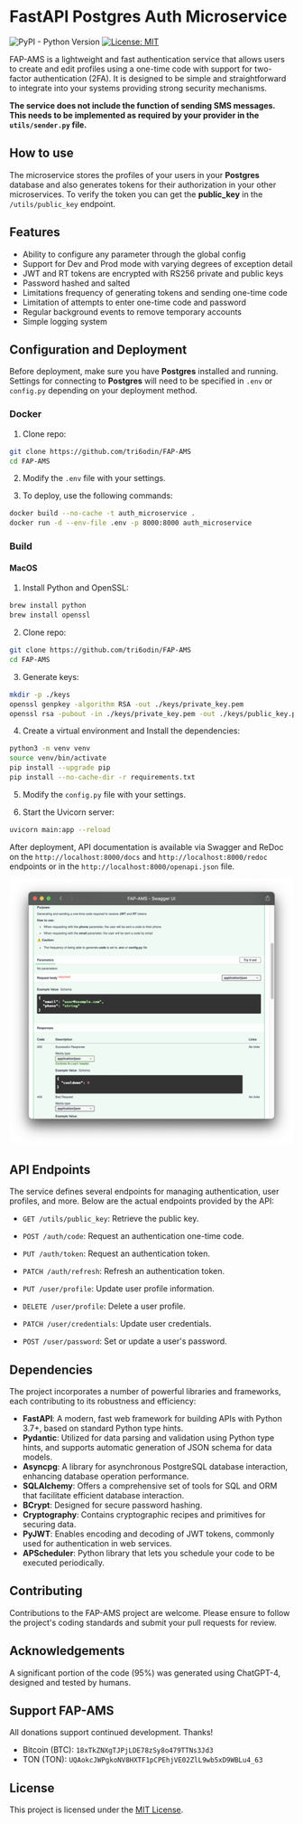 # FastAPI Postgres Auth Microservice

![PyPI - Python Version](https://img.shields.io/pypi/pyversions/fastapi) [![License: MIT](https://img.shields.io/badge/License-MIT-yellow.svg)](https://github.com/tri6odin/FAP-AMS/blob/main/LICENSE.MD)

FAP-AMS is a lightweight and fast authentication service that allows users to create and edit profiles using a one-time code with support for two-factor authentication (2FA). It is designed to be simple and straightforward to integrate into your systems providing strong security mechanisms.

**The service does not include the function of sending SMS messages. This needs to be implemented as required by your provider in the `utils/sender.py` file.**

## How to use

The microservice stores the profiles of your users in your **Postgres** database and also generates tokens for their authorization in your other microservices. To verify the token you can get the **public_key** in the `/utils/public_key` endpoint.

## Features

- Ability to configure any parameter through the global config
- Support for Dev and Prod mode with varying degrees of exception detail
- JWT and RT tokens are encrypted with RS256 private and public keys
- Password hashed and salted
- Limitations frequency of generating tokens and sending one-time code
- Limitation of attempts to enter one-time code and password
- Regular background events to remove temporary accounts
- Simple logging system

## Configuration and Deployment

Before deployment, make sure you have **Postgres** installed and running. Settings for connecting to **Postgres** will need to be specified in `.env` or `config.py` depending on your deployment method.

### Docker

1. Clone repo:

```bash
git clone https://github.com/tri6odin/FAP-AMS
cd FAP-AMS
```

2. Modify the `.env` file with your settings.

3. To deploy, use the following commands:

```bash
docker build --no-cache -t auth_microservice .
docker run -d --env-file .env -p 8000:8000 auth_microservice
```

### Build

#### MacOS

1. Install Python and OpenSSL:

```bash
brew install python
brew install openssl
```

2. Clone repo:

```bash
git clone https://github.com/tri6odin/FAP-AMS
cd FAP-AMS
```

3. Generate keys:

```bash
mkdir -p ./keys
openssl genpkey -algorithm RSA -out ./keys/private_key.pem
openssl rsa -pubout -in ./keys/private_key.pem -out ./keys/public_key.pem
```

4. Create a virtual environment and Install the dependencies:

```bash
python3 -m venv venv
source venv/bin/activate
pip install --upgrade pip
pip install --no-cache-dir -r requirements.txt
```

5. Modify the `config.py` file with your settings.

6. Start the Uvicorn server:

```bash
uvicorn main:app --reload
```

After deployment, API documentation is available via Swagger and ReDoc on the `http://localhost:8000/docs` and `http://localhost:8000/redoc` endpoints or in the `http://localhost:8000/openapi.json` file.

![screenshot](./static/swagger.png "Swagger UI")

## API Endpoints

The service defines several endpoints for managing authentication, user profiles, and more. Below are the actual endpoints provided by the API:

- `GET /utils/public_key`: Retrieve the public key.

- `POST /auth/code`: Request an authentication one-time code.
- `PUT /auth/token`: Request an authentication token.
- `PATCH /auth/refresh`: Refresh an authentication token.

- `PUT /user/profile`: Update user profile information.
- `DELETE /user/profile`: Delete a user profile.
- `PATCH /user/credentials`: Update user credentials.
- `POST /user/password`: Set or update a user's password.

## Dependencies

The project incorporates a number of powerful libraries and frameworks, each contributing to its robustness and efficiency:

- **FastAPI**: A modern, fast web framework for building APIs with Python 3.7+, based on standard Python type hints.
- **Pydantic**: Utilized for data parsing and validation using Python type hints, and supports automatic generation of JSON schema for data models.
- **Asyncpg**: A library for asynchronous PostgreSQL database interaction, enhancing database operation performance.
- **SQLAlchemy**: Offers a comprehensive set of tools for SQL and ORM that facilitate efficient database interaction.
- **BCrypt**: Designed for secure password hashing.
- **Cryptography**: Contains cryptographic recipes and primitives for securing data.
- **PyJWT**: Enables encoding and decoding of JWT tokens, commonly used for authentication in web services.
- **APScheduler**: Python library that lets you schedule your code to be executed periodically.

## Contributing

Contributions to the FAP-AMS project are welcome. Please ensure to follow the project's coding standards and submit your pull requests for review.

## Acknowledgements

A significant portion of the code (95%) was generated using ChatGPT-4, designed and tested by humans.

## Support FAP-AMS

All donations support continued development. Thanks!

- Bitcoin (BTC): `18xTkZNXgTJPjLDE78zSy8o479TTNs3Jd3`
- TON (TON): `UQAokcJWPgkoNV8HXTF1pCPEhjVE02ZlL9wb5xD9WBLu4_63`

## License

This project is licensed under the [MIT License](https://github.com/tri6odin/FAP-AMS/blob/main/LICENSE).
